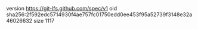 version https://git-lfs.github.com/spec/v1
oid sha256:2f592edc5714930f4ae757fc01750edd0ee453f95a52739f3148e32a46026632
size 1117
